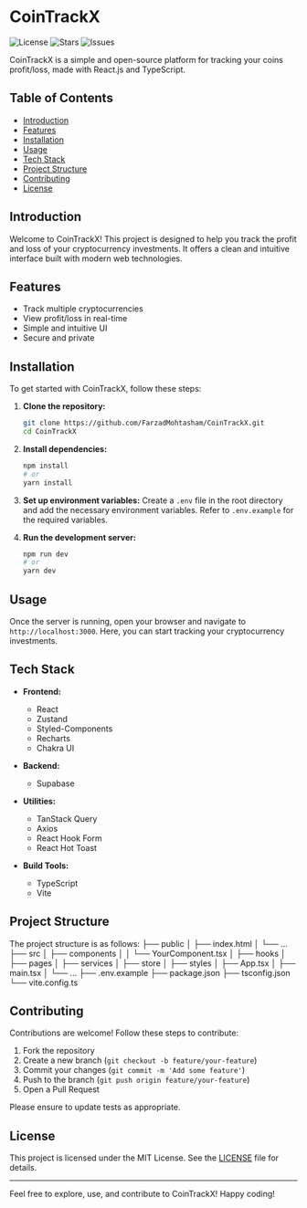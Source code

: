 # CoinTrackX

![License](https://img.shields.io/github/license/FarzadMohtasham/CoinTrackX)
![Stars](https://img.shields.io/github/stars/FarzadMohtasham/CoinTrackX)
![Issues](https://img.shields.io/github/issues/FarzadMohtasham/CoinTrackX)

CoinTrackX is a simple and open-source platform for tracking your coins profit/loss, made with React.js and TypeScript.

## Table of Contents

- [Introduction](#introduction)
- [Features](#features)
- [Installation](#installation)
- [Usage](#usage)
- [Tech Stack](#tech-stack)
- [Project Structure](#project-structure)
- [Contributing](#contributing)
- [License](#license)

## Introduction

Welcome to CoinTrackX! This project is designed to help you track the profit and loss of your cryptocurrency
investments. It offers a clean and intuitive interface built with modern web technologies.

## Features

- Track multiple cryptocurrencies
- View profit/loss in real-time
- Simple and intuitive UI
- Secure and private

## Installation

To get started with CoinTrackX, follow these steps:

1. **Clone the repository:**
    ```bash
    git clone https://github.com/FarzadMohtasham/CoinTrackX.git
    cd CoinTrackX
    ```

2. **Install dependencies:**
    ```bash
    npm install
    # or
    yarn install
    ```

3. **Set up environment variables:**
   Create a `.env` file in the root directory and add the necessary environment variables. Refer to `.env.example` for
   the required variables.

4. **Run the development server:**
    ```bash
    npm run dev
    # or
    yarn dev
    ```

## Usage

Once the server is running, open your browser and navigate to `http://localhost:3000`. Here, you can start tracking your
cryptocurrency investments.

## Tech Stack

- **Frontend:**
    - React
    - Zustand
    - Styled-Components
    - Recharts
    - Chakra UI

- **Backend:**
    - Supabase

- **Utilities:**
    - TanStack Query
    - Axios
    - React Hook Form
    - React Hot Toast

- **Build Tools:**
    - TypeScript
    - Vite

## Project Structure

The project structure is as follows:
├── public
│ ├── index.html
│ └── ...
├── src
│ ├── components
│ │ └── YourComponent.tsx
│ ├── hooks
│ ├── pages
│ ├── services
│ ├── store
│ ├── styles
│ ├── App.tsx
│ ├── main.tsx
│ └── ...
├── .env.example
├── package.json
├── tsconfig.json
└── vite.config.ts

## Contributing

Contributions are welcome! Follow these steps to contribute:

1. Fork the repository
2. Create a new branch (`git checkout -b feature/your-feature`)
3. Commit your changes (`git commit -m 'Add some feature'`)
4. Push to the branch (`git push origin feature/your-feature`)
5. Open a Pull Request

Please ensure to update tests as appropriate.

## License

This project is licensed under the MIT License. See the [LICENSE](LICENSE) file for details.

---

Feel free to explore, use, and contribute to CoinTrackX! Happy coding!
